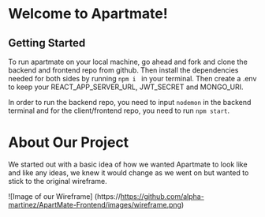 # Welcome to Apartmate!

## Getting Started

To run apartmate on your local machine, go ahead and fork and clone the backend and frontend repo from github. Then install the dependencies needed for both sides by running ```npm i ``` in your terminal. 
Then create a .env to keep your REACT_APP_SERVER_URL, JWT_SECRET and MONGO_URI.

In order to run the backend repo, you need to input ```nodemon``` in the backend terminal and for the client/frontend repo, you need to run ```npm start```. 

# About Our Project 

We started out with a basic idea of how we wanted Apartmate to look like and like any ideas, we knew it would change as we went on but wanted to stick to the original wireframe.

![Image of our Wireframe]
(https://https://github.com/alpha-martinez/ApartMate-Frontend/images/wireframe.png)